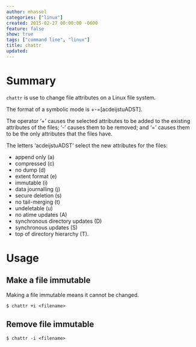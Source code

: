 ```yaml
---
author: mhassel
categories: ["linux"]
created: 2015-02-27 00:00:00 -0600
feature: false
show: true
tags: ["command line", "linux"]
title: chattr
updated:
---
```

# Summary

`chattr` is use to change file attributes on a Linux file system.

The format of a symbolic mode is +-=[acdeijstuADST].

The operator ‘+’ causes the selected attributes to be added to the existing attributes of the files; ‘-’ causes them
to be removed; and ‘=’ causes them to be the only attributes that the files have.

The letters ‘acdeijstuADST’ select the new attributes for the files:
- append only (a)
- compressed (c)
- no dump (d)
- extent format (e)
- immutable (i)
- data journalling (j)
- secure deletion (s)
- no tail-merging (t)
- undeletable (u)
- no atime updates (A)
- synchronous directory updates (D)
- synchronous updates (S)
- top of directory hierarchy (T).

# Usage

## Make a file immutable

Making a file immutable means it cannot be changed.

```shell
$ chattr +i <filename>
```

## Remove file immutable

```shell
$ chattr -i <filename>
```
